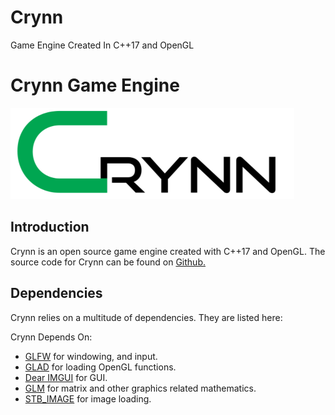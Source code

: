 # Crynn
Game Engine Created In C++17 and OpenGL

# Crynn Game Engine
![Crynn Logo](CrynnSmall.png)

## Introduction
   Crynn is an open source game engine created with C++17 and OpenGL.
   The source code for Crynn can be found on <a href="https://github.com/wmcnamara/crynn">Github.</a>
  
## Dependencies
Crynn relies on a multitude of dependencies. They are listed here:
 
Crynn Depends On:	
- <a href="https://www.glfw.org/">GLFW</a> for windowing, and input.
- <a href="https://github.com/Dav1dde/glad">GLAD</a> for loading OpenGL functions.
- <a href="https://github.com/ocornut/imgui">Dear IMGUI</a> for GUI.
- <a href="https://glm.g-truc.net/0.9.8/index.html">GLM</a> for matrix and other graphics related mathematics.
- <a href="https://github.com/nothings/stb">STB_IMAGE</a> for image loading.
 